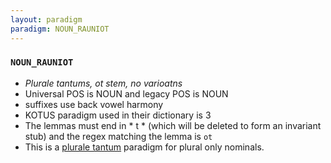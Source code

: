 ```yaml
---
layout: paradigm
paradigm: NOUN_RAUNIOT
---
```

### ` NOUN_RAUNIOT `

* _Plurale tantums, ot stem, no varioatns_
* Universal POS is NOUN and legacy POS is NOUN
* suffixes use back vowel harmony
* KOTUS paradigm used in their dictionary is 3
* The lemmas must end in * t * (which will be deleted to form an invariant stub) and the regex matching the lemma is ` ot `
* This is a [plurale tantum](https://en.wikipedia.org/wiki/Plurale_tantum) paradigm for plural only nominals.
